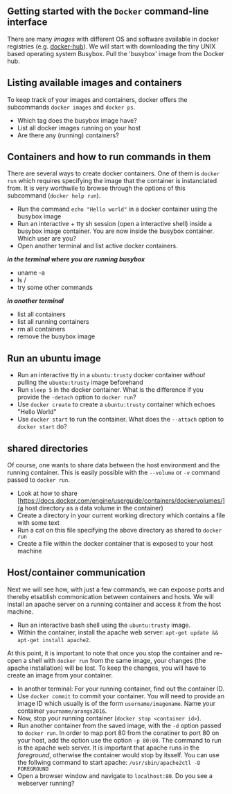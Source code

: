 Getting started with the `Docker` command-line interface
-------------------------
There are many _images_ with different OS and software available  in docker registries (e.g. [docker-hub](https://hub.docker.com/explore/)). We will start with downloading the tiny UNIX based operating system Busybox. Pull the 'busybox' image from the Docker hub. 

## Listing available images and containers
To keep track of your images and containers, docker offers the subcommands `docker images` and `docker ps`.

* Which tag does the busybox image have?
* List all docker images running on your host
* Are there any (running) containers?

## Containers and how to run commands in them
There are several ways to create docker containers. One of them is `docker run` which requires specifying the
image that the container is instanciated from. It is very worthwile to browse through the options of this subcommand (`docker help run`).

* Run the command `echo "Hello world"` in a docker container using the busybox image
* Run an interactive + tty sh session (open a interactive shell) inside a busybox image container. You are now inside the busybox container. Which user are you?
* Open another terminal and list active docker containers. 

***in the terminal where you are running busybox***
* uname -a
* ls /
* try some other commands

***in another terminal***

* list all containers
* list all running containers
* rm all containers
* remove the busybox image

## Run an ubuntu image

* Run an interactive tty in a `ubuntu:trusty` docker container *without* pulling the `ubuntu:trusty` image beforehand
* Run `sleep 5` in the docker container. What is the difference if you provide the `-detach` option to `docker run`?
* Use `docker create` to create a `ubuntu:trusty` container which echoes "Hello World"
* Use `docker start` to run the container. What does the `--attach` option to `docker start` do? 

## shared directories
Of course, one wants to share data between the host environment and the running container. This is easily possible
with the `--volume` or `-v` command passed to `docker run`.

* Look at how to share [https://docs.docker.com/engine/userguide/containers/dockervolumes/](a host directory as a data volume in the container)
* Create a directory in your current working directory which contains a file with some text
* Run a cat on this file specifying the above directory as shared to `docker run`
* Create a file within the docker container that is exposed to your host machine

## Host/container communication
Next we will see how, with just a few commands, we can expoose ports and thereby etsablish commonication between containers and hosts. We will install an apache server on a running container and access it from the host machine.

* Run an interactive bash shell using the `ubuntu:trusty` image. 
* Within the container, install the apache web server: `apt-get update && apt-get install apache2`.

At this point, it is important to note that once you stop the container and re-open a shell with `docker run` from the same image, your changes (the apache installation) will be lost. To keep the changes, you will have to create an image from your container. 

* In another terminal: For your running container, find out the container ID.
* Use `docker commit` to commit your container. You will need to provide an image ID which usually is of the form `username/imagename`. Name your container `yourname/arangs2016`.
* Now, stop your running container (`docker stop <container id>`). 
* Run another container from the saved image, with the `-d` option passed to `docker run`. In order to map port 80 from the conatiner to port 80 on your host, add the option use the option `-p 80:80`. The command to run is the apache web server. It is important that apache runs in the _foreground_, otherwise the container would stop by itsself. You can use the follwing command to start apache:  `/usr/sbin/apache2ctl -D FOREGROUND`
* Open a browser window and navigate to `localhost:80`. Do you see a webserver running?

